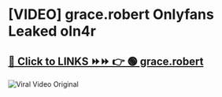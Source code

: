 
 # [VIDEO] grace.robert Onlyfans Leaked oln4r

## <h2><a href="https://clipsfans.com/grace.robert&ref=git">🔗 Click to LINKS ⏩⏩ 👉 🟢 grace.robert </a></h2>

<a href="https://clipsfans.com/grace.robert&ref=git" rel="nofollow" data-target="animated-image.originalLink"><img src="https://i.ibb.co.com/xMMVF88/686577567.gif" alt="Viral Video Original" style="max-width: 100%; display: inline-block;" data-target="animated-image.originalImage"></a>

